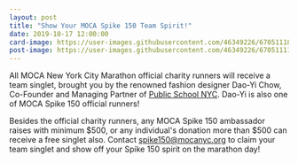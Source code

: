 ```yaml
---
layout: post
title: "Show Your MOCA Spike 150 Team Spirit!"
date: 2019-10-17 12:00:00
card-image: https://user-images.githubusercontent.com/46349226/67051118-3e5faa00-f108-11e9-81c0-73dd8060a766.jpg
post-image: https://user-images.githubusercontent.com/46349226/67051111-39025f80-f108-11e9-8687-d87a030b2811.JPG
---
```

All MOCA New York City Marathon official charity runners will receive a team singlet, brought you by the renowned fashion designer Dao-Yi Chow, Co-Founder and Managing Partner of <a href="https://www.publicschoolnyc.com/">Public School NYC</a>. Dao-Yi is also one of MOCA Spike 150 official runners!

Besides the official charity runners, any MOCA Spike 150 ambassador raises with minimum $500, or any individual's donation more than $500 can receive a free singlet also.  Contact <a href="mailto:spike150@mocanyc.org">spike150@mocanyc.org</a> to claim your team singlet and show off your Spike 150 spirit on the marathon day! 
